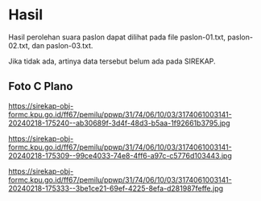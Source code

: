 # Hasil

Hasil perolehan suara paslon dapat dilihat pada file paslon-01.txt, paslon-02.txt, dan paslon-03.txt.

Jika tidak ada, artinya data tersebut belum ada pada SIREKAP.

## Foto C Plano

https://sirekap-obj-formc.kpu.go.id/ff67/pemilu/ppwp/31/74/06/10/03/3174061003141-20240218-175240--ab30689f-3d4f-48d3-b5aa-1f92661b3795.jpg

https://sirekap-obj-formc.kpu.go.id/ff67/pemilu/ppwp/31/74/06/10/03/3174061003141-20240218-175309--99ce4033-74e8-4ff6-a97c-c5776d103443.jpg

https://sirekap-obj-formc.kpu.go.id/ff67/pemilu/ppwp/31/74/06/10/03/3174061003141-20240218-175333--3be1ce21-69ef-4225-8efa-d281987feffe.jpg

